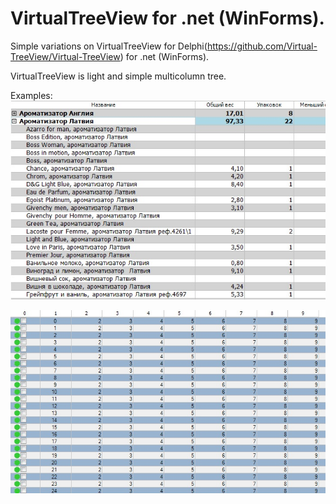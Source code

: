 # VirtualTreeView for .net (WinForms).
Simple variations on VirtualTreeView for Delphi(https://github.com/Virtual-TreeView/Virtual-TreeView) for .net (WinForms).

VirtualTreeView is light and simple multicolumn tree.

Examples:
![](/images/example3.jpg)

![](/images/example1.jpg)
